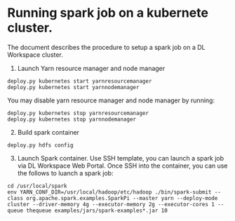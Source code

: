 # Running spark job on a kubernete cluster. 

The document describes the procedure to setup a spark job on a DL Workspace cluster. 

1. Launch Yarn resource manager and node manager
  ```
  deploy.py kubernetes start yarnresourcemanager
  deploy.py kubernetes start yarnnodemanager
  ```
  You may disable yarn resource manager and node manager by running:
  ```
  deploy.py kubernetes stop yarnresourcemanager
  deploy.py kubernetes stop yarnnodemanager
  ```

2. Build spark container
  ```
  deploy.py hdfs config
  ```

3. Launch Spark container. Use SSH template, you can launch a spark job via DL Workspace Web Portal. Once SSH into the container, you can use the follows to luanch a spark job: 
  ```
  cd /usr/local/spark
  env YARN_CONF_DIR=/usr/local/hadoop/etc/hadoop ./bin/spark-submit --class org.apache.spark.examples.SparkPi --master yarn --deploy-mode cluster --driver-memory 4g --executor-memory 2g --executor-cores 1 --queue thequeue examples/jars/spark-examples*.jar 10
  ```
